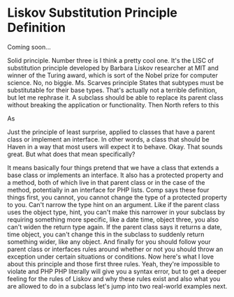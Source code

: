 # Liskov Substitution Principle Definition

Coming soon...

Solid principle. Number three is I think a pretty cool one. It's the LISC of
substitution principle developed by Barbara Liskov researcher at MIT and winner of
the Turing award, which is sort of the Nobel prize for computer science. No, no
biggie. Ms. Scarves principle States that subtypes must be substitutable for their
base types. That's actually not a terrible definition, but let me rephrase it. A
subclass should be able to replace its parent class without breaking the application
or functionality. Then North refers to this

As

Just the principle of least surprise, applied to classes that have a parent class or
implement an interface. In other words, a class that should be Haven in a way that
most users will expect it to behave. Okay. That sounds great. But what does that mean
specifically?

It means basically four things pretend that we have a class that extends a base class
or implements an interface. It also has a protected property and a method, both of
which live in that parent class or in the case of the method, potentially in an
interface for PHP lists. Comp says these four things first, you cannot, you cannot
change the type of a protected property to you. Can't narrow the type hint on an
argument. Like if the parent class uses the object type, hint, you can't make this
narrower in your subclass by requiring something more specific, like a date time,
object three, you also can't widen the return type again. If the parent class says it
returns a date, time object, you can't change this in the subclass to suddenly return
something wider, like any object. And finally for you should follow your parent class
or interfaces rules around whether or not you should throw an exception under certain
situations or conditions. Now here's what I love about this principle and those first
three rules. Yeah, they're impossible to violate and PHP PHP literally will give you
a syntax error, but to get a deeper feeling for the rules of Liskov and why these
rules exist and also what you are allowed to do in a subclass let's jump into two
real-world examples next.

